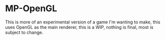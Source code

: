 # MP-OpenGL
This is more of an experimental version of a game I'm wanting to make, this uses OpenGL as the main renderer, this is a WIP, nothing is final, most is subject to change.
